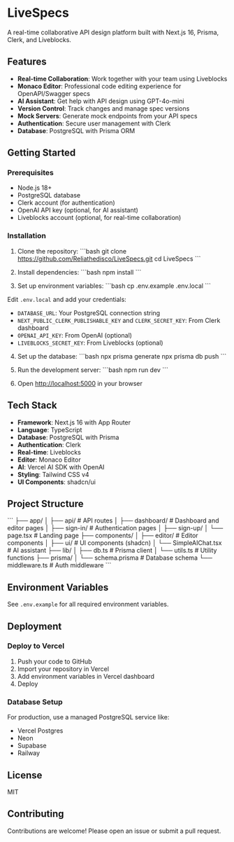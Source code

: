 # LiveSpecs

A real-time collaborative API design platform built with Next.js 16, Prisma, Clerk, and Liveblocks.

## Features

- **Real-time Collaboration**: Work together with your team using Liveblocks
- **Monaco Editor**: Professional code editing experience for OpenAPI/Swagger specs
- **AI Assistant**: Get help with API design using GPT-4o-mini
- **Version Control**: Track changes and manage spec versions
- **Mock Servers**: Generate mock endpoints from your API specs
- **Authentication**: Secure user management with Clerk
- **Database**: PostgreSQL with Prisma ORM

## Getting Started

### Prerequisites

- Node.js 18+ 
- PostgreSQL database
- Clerk account (for authentication)
- OpenAI API key (optional, for AI assistant)
- Liveblocks account (optional, for real-time collaboration)

### Installation

1. Clone the repository:
\`\`\`bash
git clone https://github.com/Reliathedisco/LiveSpecs.git
cd LiveSpecs
\`\`\`

2. Install dependencies:
\`\`\`bash
npm install
\`\`\`

3. Set up environment variables:
\`\`\`bash
cp .env.example .env.local
\`\`\`

Edit `.env.local` and add your credentials:
- `DATABASE_URL`: Your PostgreSQL connection string
- `NEXT_PUBLIC_CLERK_PUBLISHABLE_KEY` and `CLERK_SECRET_KEY`: From Clerk dashboard
- `OPENAI_API_KEY`: From OpenAI (optional)
- `LIVEBLOCKS_SECRET_KEY`: From Liveblocks (optional)

4. Set up the database:
\`\`\`bash
npx prisma generate
npx prisma db push
\`\`\`

5. Run the development server:
\`\`\`bash
npm run dev
\`\`\`

6. Open [http://localhost:5000](http://localhost:5000) in your browser

## Tech Stack

- **Framework**: Next.js 16 with App Router
- **Language**: TypeScript
- **Database**: PostgreSQL with Prisma
- **Authentication**: Clerk
- **Real-time**: Liveblocks
- **Editor**: Monaco Editor
- **AI**: Vercel AI SDK with OpenAI
- **Styling**: Tailwind CSS v4
- **UI Components**: shadcn/ui

## Project Structure

\`\`\`
├── app/
│   ├── api/              # API routes
│   ├── dashboard/        # Dashboard and editor pages
│   ├── sign-in/          # Authentication pages
│   ├── sign-up/
│   └── page.tsx          # Landing page
├── components/
│   ├── editor/           # Editor components
│   ├── ui/               # UI components (shadcn)
│   └── SimpleAIChat.tsx  # AI assistant
├── lib/
│   ├── db.ts             # Prisma client
│   └── utils.ts          # Utility functions
├── prisma/
│   └── schema.prisma     # Database schema
└── middleware.ts         # Auth middleware
\`\`\`

## Environment Variables

See `.env.example` for all required environment variables.

## Deployment

### Deploy to Vercel

1. Push your code to GitHub
2. Import your repository in Vercel
3. Add environment variables in Vercel dashboard
4. Deploy

### Database Setup

For production, use a managed PostgreSQL service like:
- Vercel Postgres
- Neon
- Supabase
- Railway

## License

MIT

## Contributing

Contributions are welcome! Please open an issue or submit a pull request.
